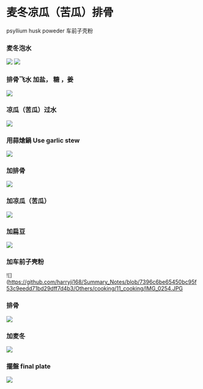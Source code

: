 # 麦冬凉瓜（苦瓜）排骨

psyllium husk poweder 车前子壳粉

### 麦冬泡水
![](https://github.com/harryji168/Summary_Notes/blob/f7659d0a625d5a60c6f10348bfe90ae8355e6211/Others/cooking/11_cooking/IMG_0210.JPG)
![](https://github.com/harryji168/Summary_Notes/blob/f7659d0a625d5a60c6f10348bfe90ae8355e6211/Others/cooking/11_cooking/IMG_0205.JPG)

### 排骨飞水 加盐， 糖 ，姜
![](https://github.com/harryji168/Summary_Notes/blob/f7659d0a625d5a60c6f10348bfe90ae8355e6211/Others/cooking/11_cooking/IMG_0211.JPG)


### 凉瓜（苦瓜）过水
![](https://github.com/harryji168/Summary_Notes/blob/f7659d0a625d5a60c6f10348bfe90ae8355e6211/Others/cooking/11_cooking/IMG_0212.JPG)



### 用蒜熗鍋 Use garlic stew
![](https://github.com/harryji168/Summary_Notes/blob/f7659d0a625d5a60c6f10348bfe90ae8355e6211/Others/cooking/11_cooking/IMG_0216.JPG)


### 加排骨  
![](https://github.com/harryji168/Summary_Notes/blob/f7659d0a625d5a60c6f10348bfe90ae8355e6211/Others/cooking/11_cooking/IMG_0241.JPG)
 

 ### 加凉瓜（苦瓜）
![](https://github.com/harryji168/Summary_Notes/blob/f7659d0a625d5a60c6f10348bfe90ae8355e6211/Others/cooking/11_cooking/IMG_0242.JPG)
 

 ### 加扁豆
 ![](https://github.com/harryji168/Summary_Notes/blob/f7659d0a625d5a60c6f10348bfe90ae8355e6211/Others/cooking/11_cooking/IMG_0243.JPG)

 ### 加车前子壳粉

 ![](https://github.com/harryji168/Summary_Notes/blob/7396c6be65450bc95f53c9eedd71bd29dff7d4b3/Others/cooking/11_cooking/IMG_0254.JPG


### 排骨

  ![](https://github.com/harryji168/Summary_Notes/blob/7396c6be65450bc95f53c9eedd71bd29dff7d4b3/Others/cooking/11_cooking/IMG_0259.JPG)


 ### 加麦冬

 ![](https://github.com/harryji168/Summary_Notes/blob/7396c6be65450bc95f53c9eedd71bd29dff7d4b3/Others/cooking/11_cooking/IMG_0261.JPG)


 ### 擺盤 final plate
 ![](https://github.com/harryji168/Summary_Notes/blob/a902891f3be077730209e045ebe9c53a79eec860/Others/cooking/11_cooking/IMG_0263.JPG)